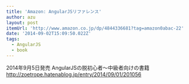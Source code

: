 ```yaml
---
title: 'Amazon: AngularJSリファレンス'
author: azu
layout: post
itemUrl: 'http://www.amazon.co.jp/dp/4844336681?tag=amazon0abac-22'
date: '2014-09-02T15:09:50.022Z'
tags:
  - AngularJS
  - book
---
```

2014年9月5日発売
AngularJSの脱初心者〜中級者向けの書籍
http://zoetrope.hatenablog.jp/entry/2014/09/01/201056
